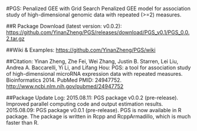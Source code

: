 #PGS: Penalized GEE with Grid Search
Penalized GEE model for association study of high-dimensional genomic data with repeated (>=2) measures. 

##R Package Download (latest version: v0.0.2):
https://github.com/YinanZheng/PGS/releases/download/PGS_v0.1/PGS_0.0.2.tar.gz

##Wiki & Examples:
https://github.com/YinanZheng/PGS/wiki

##Citation:
Yinan Zheng, Zhe Fei, Wei Zhang, Justin B. Starren, Lei Liu, Andrea A. Baccarelli,
Yi Li, and Lifang Hou: PGS: a tool for association study of high-dimensional microRNA expression data with repeated measures. Bioinformatics 2014. PubMed PMID: 24947752.
http://www.ncbi.nlm.nih.gov/pubmed/24947752

##Package Update Log:
2015.08.11: PGS package v0.0.2 (pre-release). Improved parallel computing code and output estimation results.
2015.08.09: PGS package v0.0.1 (pre-release). PGS is now available in R package. The package is written in Rcpp and RcppArmadillo, which is much faster than R.




